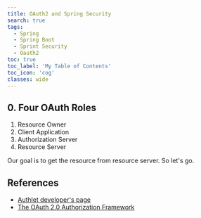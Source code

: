 ```yaml
---
title: OAuth2 and Spring Security
search: true
tags:
  - Spring
  - Spring Boot
  - Sprint Security
  - Oauth2
toc: true
toc_label: 'My Table of Contents'
toc_icon: 'cog'
classes: wide
---
```



## 0. Four OAuth Roles

1. Resource Owner
2. Client Application
3. Authorization Server
4. Resource Server

Our goal is to get the resource from resource server. So let's go.

## References

- [Authlet developer's page](https://www.authlete.com/developers/)
- [The OAuth 2.0 Authorization Framework](https://tools.ietf.org/html/rfc6749)